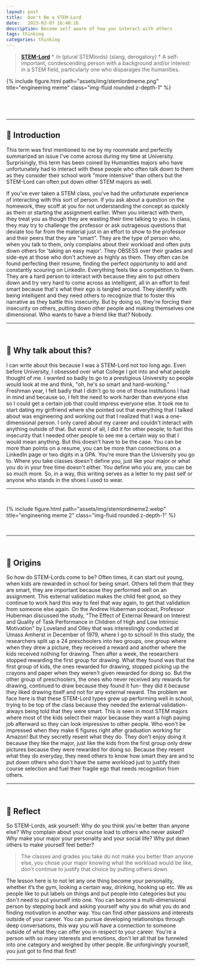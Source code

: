 ```yaml
---
layout: post
title:  Don't Be a STEM-Lord
date:   2023-03-07 16:40:16
description: Become self aware of how you interact with others
tags: thinking 
categories: thinking
---
```


> **[STEM-Lord](https://en.wiktionary.org/wiki/STEMlord#:~:text=STEMlord%20(plural%20STEMlords),one%20who%20disparages%20the%20humanities.)** * /n (plural STEMlords) (slang, derogatory) * A self-important, condescending person with a background and/or interest in a STEM field, particularly one who disparages the humanities.

<div class="container">
    <div class="row">
        <div class="col-sm mt-3 mt-md-0">
            {% include figure.html path="assets/img/stemlordmeme.png" title="engineering meme" class="img-fluid rounded z-depth-1" %}
        </div>
    </div>
</div>

&nbsp;


&nbsp;


_________________


## :pushpin: Introduction

This term was first mentioned to me by my roommate and perfectly summarized an issue I've come across during my time at University. Surprisingly, this term has been coined by Humanities majors who have unfortunately had to interact with these people who often talk down to them as they consider their school work "more intensive" than others but the STEM-Lord can often put down other STEM majors as well. 

If you've ever taken a STEM class, you've had the unfortunate experience of interacting with this sort of person. If you ask about a question on the homework, they scoff at you for not understanding the concept as quickly as them or starting the assignment earlier. When you interact with them, they treat you as though they are wasting their time talking to you. In class, they may try to challenge the professor or ask outrageous questions that deviate too far from the material just in an effort to show to the professor and their peers that they are "smart". They are the type of person who, when you talk to them, only complains about their workload and often puts down others for 'taking an easy major'.  They OBSESS over their grades and side-eye at those who don't achieve as highly as them. They often can be found perfecting their resume, finding the perfect opportunity to add and constantly scouring on LinkedIn. Everything feels like a competition to them. They are a hard person to interact with because they aim to put others down and try very hard to come across as intelligent, all in an effort to feel smart because that's what their ego is tangled around. They identify with being intelligent and they need others to recognize that to foster this narrative as they battle this insecurity. But by doing so, they're forcing their insecurity on others, putting down other people and making themselves one dimensional. Who wants to have a friend like that? Nobody. 

_________________

&nbsp;

## :speech_balloon: Why talk about this?

I can write about this because I was a STEM-Lord not too long ago. Even before University, I obsessed over what College I got into and what people thought of me. I wanted so badly to go to a prestigious University so people would look at me and think, "oh, he's so smart and hard-working." Freshman year, I felt badly that I didn't go to one of those institutions I had in mind and because so, I felt the need to work harder than everyone else so I could get a certain job that could impress everyone else. It took me to start dating my girlfriend where she pointed out that everything that I talked about was engineering and working out that I realized that I was a one-dimensional person. I only cared about my career and couldn't interact with anything outside of that. But worst of all, I did it for other people; to fuel this insecurity that I needed other people to see me a certain way so that I would mean anything. But this doesn't have to be the case. You can be more than points on a resume, you can be more than connections on a LinkedIn page or two digits in a GPA. You're more than the University you go to. Where you take classes doesn't define you, just like your major or what you do in your free time doesn't either. You define who you are, you can be so much more. So, in a way, this writing serves as a letter to my past self or anyone who stands in the shoes I used to wear. 

_________________
&nbsp;

<div class="container">
    <div class="row">
        <div class="col-sm mt-3 mt-md-0">
            {% include figure.html path="assets/img/stemlordmeme2.webp" title="engineering meme 2" class="img-fluid rounded z-depth-1" %}
        </div>
    </div>
</div>

&nbsp;

_________________
&nbsp;

## :page_with_curl: Origins

So how do STEM-Lords come to be? Often times, it can start out young, when kids are rewarded in school for being smart. Others tell them that they are smart, they are important because they performed well on an assignment. This external validation makes the child feel good, so they continue to work hard this way to feel that way again, to get that validation from someone else again. On the Andrew Huberman podcast, Professor Huberman discussed the study, "The Effect of External Reward on Interest and Quality of Task Performance in Children of High and Low Intrinsic Motivation" by Loveland and Olley that was interestingly conducted at Umass Amherst in December of 1979, where I go to school! In this study, the researchers split up a 24 preschoolers into two groups, one group where when they drew a picture, they received a reward and another where the kids received nothing for drawing. Then after a week, the researchers stopped rewarding the first group for drawing. What they found was that the first group of kids, the ones rewarded for drawing, stopped picking up the crayons and paper when they weren't given rewarded for doing so. But the other group of preschoolers, the ones who never received any rewards for drawing, continued to draw because they found it fun- they did it because they liked drawing itself and not for any external reward. The problem we face here is that these STEM-Lord types grew up performing well in school, trying to be top of the class because they needed the external validation- always being told that they were smart. This is seen in most STEM majors where most of the kids select their major because they want a high paying job afterward so they can look impressive to other people. Who won't be impressed when they make 6 figures right after graduation working for Amazon! But they secretly resent what they do. They don't enjoy doing it because they like the major, just like the kids from the first group only drew pictures because they were rewarded for doing so. Because they resent what they do everyday, they need others to know how smart they are and to put down others who don't have the same workload just to justify their course selection and fuel their fragile ego that needs recognition from others. 


_________________
&nbsp;

## :thought_balloon: Reflect

So STEM-Lords, ask yourself:
Why do you think you're better than anyone else?
Why complain about your course load to others who never asked?
Why make your major your personality and your social life?
Why put down others to make yourself feel better?

> The classes and grades you take do not make you better than anyone else, you chose your major knowing what the workload would be like, don't continue to justify that choice by putting others down. 

The lesson here is to not let any one thing become your personality, whether it’s the gym, looking a certain way, drinking, hooking up etc. We as people like to put labels on things and put people into categories but you don't need to put yourself into one. You can become a multi-dimensional person by stepping back and asking yourself why you do what you do and finding motivation in another way. You can find other passions and interests outside of your career. You can pursue developing relationships through deep conversations, this way you will have a connection to someone outside of what they can offer you in respect to your career. You're a person with so many interests and emotions, don't let all that be funneled into one category and weighed by other people. Be unforgivingly yourself, you just got to find that first! 

_________________

